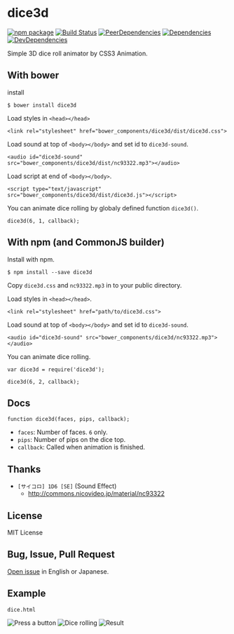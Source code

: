 # dice3d
[![npm package](https://img.shields.io/npm/v/dice3d.svg?style=flat-square)](https://www.npmjs.org/package/dice3d)
[![Build Status](https://img.shields.io/travis/ukatama/dice3d/master.svg?style=flat-square)](https://travis-ci.org/ukatama/dice3d)
[![PeerDependencies](https://img.shields.io/david/peer/ukatama/dice3d.svg?style=flat-square)](https://david-dm.org/ukatama/dice3d#info=peerDependencies&view=list)
[![Dependencies](https://img.shields.io/david/ukatama/dice3d.svg?style=flat-square)](https://david-dm.org/ukatama/dice3d)
[![DevDependencies](https://img.shields.io/david/dev/ukatama/dice3d.svg?style=flat-square)](https://david-dm.org/ukatama/dice3d#info=devDependencies&view=list)

Simple 3D dice roll animator by CSS3 Animation.

## With bower
install
```
$ bower install dice3d
```

Load styles in `<head></head>`
```
<link rel="stylesheet" href="bower_components/dice3d/dist/dice3d.css">
```

Load sound at top of `<body></body>` and set id to `dice3d-sound`.
```
<audio id="dice3d-sound" src="bower_components/dice3d/dist/nc93322.mp3"></audio>
```

Load script at end of `<body></body>`.
```
<script type="text/javascript" src="bower_components/dice3d/dist/dice3d.js"></script>
```

You can animate dice rolling by globaly defined function `dice3d()`.
```
dice3d(6, 1, callback);
```

## With npm (and CommonJS builder)
Install with npm.
```
$ npm install --save dice3d
```

Copy `dice3d.css` and `nc93322.mp3` in to your public directory.

Load styles in `<head></head>`.
```
<link rel="stylesheet" href="path/to/dice3d.css">
```


Load sound at top of `<body></body>` and set id to `dice3d-sound`.
```
<audio id="dice3d-sound" src="bower_components/dice3d/nc93322.mp3"></audio>
```

You can animate dice rolling.
```
var dice3d = require('dice3d');

dice3d(6, 2, callback);
```

## Docs
```
function dice3d(faces, pips, callback);
```

* `faces`: Number of faces. `6` only.
* `pips`: Number of pips on the dice top.
* `callback`: Called when animation is finished.

## Thanks
* `[サイコロ] 1D6 [SE]` (Sound Effect)
   * http://commons.nicovideo.jp/material/nc93322

## License
MIT License

## Bug, Issue, Pull Request
[Open issue](https://github.com/ukatama/dice3d/issues) in English or Japanese.

## Example
`dice.html`

![Press a button](https://raw.github.com/ukatama/cssdice/master/img/ss01.png)
![Dice rolling](https://raw.github.com/ukatama/cssdice/master/img/ss02.png)
![Result](https://raw.github.com/ukatama/cssdice/master/img/ss03.png)
